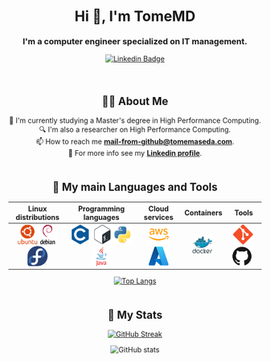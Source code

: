 <div id="content" align="center">
    
<div id="header" align="center">
    <h1 align="center">Hi 👋, I'm TomeMD</h1>
    <h3 align="center">I'm a computer engineer specialized on IT management. </h3>
</div>

<div id="badges" align="center">
    <a href="https://www.linkedin.com/in/tome-maseda-dorado/?locale=en_US" target="_blank">
        <img src="https://img.shields.io/badge/Linkedin-tome--maseda--dorado-blue"
            alt="Linkedin Badge" />
    </a>
</div>
<br><br>
    
## 👨‍💻 About Me

📖 I'm currently studying a Master's degree in High Performance Computing.<br>
🔍 I'm also a researcher on High Performance Computing.<br>
📫 How to reach me **mail-from-github@tomemaseda.com**.<br>
📲 For more info see my  **[Linkedin profile](https://www.linkedin.com/in/tome-maseda-dorado/?locale=en_US)**.
<br><br>
    
## 🔨 My main Languages and Tools

|                     Linux distributions                      |                    Programming languages                     |                        Cloud services                        |                          Containers                          |                            Tools                             |
| :----------------------------------------------------------: | :----------------------------------------------------------: | :----------------------------------------------------------: | :----------------------------------------------------------: | :----------------------------------------------------------: |
| <img src="https://github.com/devicons/devicon/blob/master/icons/ubuntu/ubuntu-plain-wordmark.svg" title="Ubuntu"  alt="Ubuntu" width="40" height="40"/><img src="https://github.com/devicons/devicon/blob/master/icons/debian/debian-original-wordmark.svg" title="Debian"  alt="Debian" width="40" height="40"/><img src="https://github.com/devicons/devicon/blob/master/icons/fedora/fedora-original.svg" title="Fedora"  alt="Fedora" width="40" height="40"/> | <img src="https://github.com/devicons/devicon/blob/master/icons/c/c-plain.svg" title="C"  alt="C" width="40" height="40"/>&nbsp;<img src="https://github.com/devicons/devicon/blob/master/icons/bash/bash-original.svg" title="Bash" alt="Bash" width="40" height="40"/><img src="https://github.com/devicons/devicon/blob/master/icons/python/python-original.svg" title="Python" alt="Python" width="40" height="40"/>&nbsp;    <img src="https://github.com/devicons/devicon/blob/master/icons/java/java-original-wordmark.svg" title="Java" alt="Java" width="40" height="40"/>&nbsp;&nbsp; | <img src="https://github.com/devicons/devicon/blob/master/icons/amazonwebservices/amazonwebservices-plain-wordmark.svg" title="AWS" alt="AWS" width="40" height="40"/><img src="https://github.com/devicons/devicon/blob/master/icons/azure/azure-original.svg" title="Azure" alt="Azure" width="40" height="40"/> | <img src="https://github.com/devicons/devicon/blob/master/icons/docker/docker-original-wordmark.svg" title="Docker" alt="Docker" width="40" height="40"/>&nbsp; | <img src="https://github.com/devicons/devicon/blob/master/icons/git/git-original.svg" title="Git" alt="Git" width="40" height="40"/>&nbsp;<img src="https://github.com/devicons/devicon/blob/master/icons/github/github-original.svg" title="GitHub" alt="GitHub" width="40" height="40"/>        &nbsp; |

[![Top Langs](https://github-readme-stats.vercel.app/api/top-langs/?username=TomeMD&theme=transparent)](https://github.com/anuraghazra/github-readme-stats)
<br><br>
## 🏅 My Stats

[![GitHub Streak](https://streak-stats.demolab.com?user=TomeMD&theme=transparent&border_radius=20&date_format=M%20j%5B%2C%20Y%5D)](https://git.io/streak-stats)

![GitHub stats](https://github-readme-stats.vercel.app/api?username=TomeMD&show_icons=true&theme=transparent)

</div>
